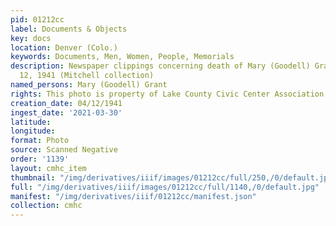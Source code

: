 ```yaml
---
pid: 01212cc
label: Documents & Objects
key: docs
location: Denver (Colo.)
keywords: Documents, Men, Women, People, Memorials
description: Newspaper clippings concerning death of Mary (Goodell) Grant on April
  12, 1941 (Mitchell collection)
named_persons: Mary (Goodell) Grant
rights: This photo is property of Lake County Civic Center Association.
creation_date: 04/12/1941
ingest_date: '2021-03-30'
latitude: 
longitude: 
format: Photo
source: Scanned Negative
order: '1139'
layout: cmhc_item
thumbnail: "/img/derivatives/iiif/images/01212cc/full/250,/0/default.jpg"
full: "/img/derivatives/iiif/images/01212cc/full/1140,/0/default.jpg"
manifest: "/img/derivatives/iiif/01212cc/manifest.json"
collection: cmhc
---
```

